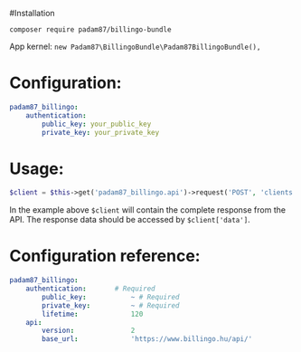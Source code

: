 #Installation

`composer require padam87/billingo-bundle`

App kernel: `new Padam87\BillingoBundle\Padam87BillingoBundle(),`

# Configuration:

```yaml
padam87_billingo:
    authentication:
        public_key: your_public_key
        private_key: your_private_key
```

# Usage:

```php
$client = $this->get('padam87_billingo.api')->request('POST', 'clients', [/* ... */]);
```

In the example above `$client` will contain the complete response from the API.
The response data should be accessed by `$client['data']`.

# Configuration reference:

```yaml
padam87_billingo:
    authentication:       # Required
        public_key:           ~ # Required
        private_key:          ~ # Required
        lifetime:             120
    api:
        version:              2
        base_url:             'https://www.billingo.hu/api/'
```

